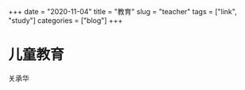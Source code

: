 +++ 
date = "2020-11-04"
title = "教育"
slug = "teacher" 
tags = ["link", "study"]
categories = ["blog"]
+++

# 儿童教育

关承华

